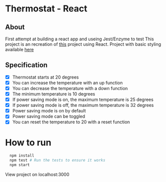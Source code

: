 # Thermostat - React

## About

First attempt at building a react app and useing Jest/Enzyme to test
This project is an recreation of [this](https://github.com/FayeCarter/thermostat) project using React.
Project with basic styling available [here]("https://fayecarter.github.io/thermostat-react/")

## Specification

- [X] Thermostat starts at 20 degrees
- [X] You can increase the temperature with an up function
- [X] You can decrease the temperature with a down function
- [X] The minimum temperature is 10 degrees
- [X] If power saving mode is on, the maximum temperature is 25 degrees
- [X] If power saving mode is off, the maximum temperature is 32 degrees
- [X] Power saving mode is on by default
- [X] Power saving mode can be toggled
- [X] You can reset the temperature to 20 with a reset function

# How to run

```bash
  npm install
  npm test # Run the tests to ensure it works
  npm start
```

View project on localhost:3000
